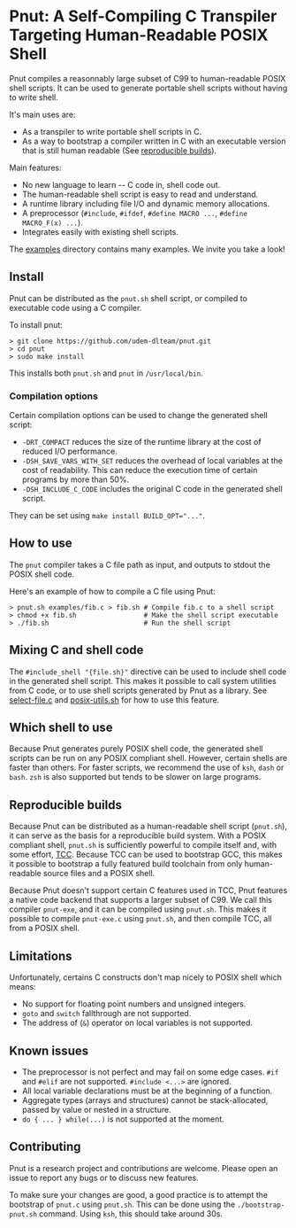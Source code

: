 # Pnut: A Self-Compiling C Transpiler Targeting Human-Readable POSIX Shell

Pnut compiles a reasonnably large subset of C99 to human-readable POSIX shell
scripts. It can be used to generate portable shell scripts without having to
write shell.

It's main uses are:

- As a transpiler to write portable shell scripts in C.
- As a way to bootstrap a compiler written in C with an executable version that is still human readable (See [reproducible builds](#reproducible-builds)).

Main features:

- No new language to learn -- C code in, shell code out.
- The human-readable shell script is easy to read and understand.
- A runtime library including file I/O and dynamic memory allocations.
- A preprocessor (`#include`, `#ifdef`, `#define MACRO ...`, `#define MACRO_F(x) ...`).
- Integrates easily with existing shell scripts.

The [examples](examples/compiled) directory contains many examples.
We invite you take a look!

## Install

Pnut can be distributed as the `pnut.sh` shell script, or compiled to executable
code using a C compiler.

To install pnut:

```shell
> git clone https://github.com/udem-dlteam/pnut.git
> cd pnut
> sudo make install
```

This installs both `pnut.sh` and `pnut` in `/usr/local/bin`.

### Compilation options

Certain compilation options can be used to change the generated shell script:

- `-DRT_COMPACT` reduces the size of the runtime library at the
  cost of reduced I/O performance.
- `-DSH_SAVE_VARS_WITH_SET` reduces the overhead of local variables at the cost
  of readability. This can reduce the execution time of certain programs by more
  than 50%.
- `-DSH_INCLUDE_C_CODE` includes the original C code in the generated shell
  script.

They can be set using `make install BUILD_OPT="..."`.

## How to use

The `pnut` compiler takes a C file path as input, and outputs to stdout the
POSIX shell code.

Here's an example of how to compile a C file using Pnut:

```shell
> pnut.sh examples/fib.c > fib.sh # Compile fib.c to a shell script
> chmod +x fib.sh                 # Make the shell script executable
> ./fib.sh                        # Run the shell script
```

## Mixing C and shell code

The `#include_shell "{file.sh}"` directive can be used to include shell code in
the generated shell script. This makes it possible to call system utilities from
C code, or to use shell scripts generated by Pnut as a library. See
[select-file.c](examples/select-file.c) and [posix-utils.sh](posix-utils.sh) for
how to use this feature.

## Which shell to use

Because Pnut generates purely POSIX shell code, the generated shell scripts
can be run on any POSIX compliant shell. However, certain shells are faster than
others. For faster scripts, we recommend the use of `ksh`, `dash` or `bash`.
`zsh` is also supported but tends to be slower on large programs.

## Reproducible builds

Because Pnut can be distributed as a human-readable shell script (`pnut.sh`), it
can serve as the basis for a reproducible build system. With a POSIX compliant
shell, `pnut.sh` is sufficiently powerful to compile itself and, with some
effort, [TCC](https://bellard.org/tcc/). Because TCC can be used to bootstrap
GCC, this makes it possible to bootstrap a fully featured build toolchain from
only human-readable source files and a POSIX shell.

Because Pnut doesn't support certain C features used in TCC, Pnut features a
native code backend that supports a larger subset of C99. We call this compiler
`pnut-exe`, and it can be compiled using `pnut.sh`. This makes it possible to
compile `pnut-exe.c` using `pnut.sh`, and then compile TCC, all from a POSIX
shell.

## Limitations

Unfortunately, certains C constructs don't map nicely to POSIX shell which means:

- No support for floating point numbers and unsigned integers.
- `goto` and `switch` fallthrough are not supported.
- The address of (`&`) operator on local variables is not supported.

## Known issues

- The preprocessor is not perfect and may fail on some edge cases. `#if` and `#elif` are not supported. `#include <...>` are ignored.
- All local variable declarations must be at the beginning of a function.
- Aggregate types (arrays and structures) cannot be stack-allocated, passed by value or nested in a structure.
- `do { ... } while(...)` is not supported at the moment.

## Contributing

Pnut is a research project and contributions are welcome. Please open an issue
to report any bugs or to discuss new features.

To make sure your changes are good, a good practice is to attempt the bootstrap
of `pnut.c` using `pnut.sh`. This can be done using the `./bootstrap-pnut.sh`
command. Using `ksh`, this should take around 30s.
